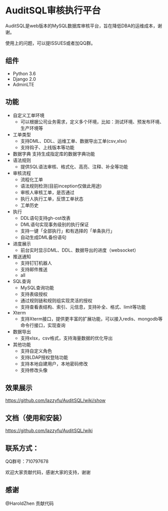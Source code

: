 # AuditSQL审核执行平台

AuditSQL是web版本的MySQL数据库审核平台，旨在降低DBA的运维成本，谢谢。

使用上的问题，可以提ISSUES或者加QQ群。

## 组件
- Python 3.6
- Django 2.0
- AdminLTE 
  
## 功能
- 自定义工单环境
  - 可以根据公司业务需求，定义多个环境，比如：测试环境、预发布环境、生产环境等
- 工单类型
  - 支持DML、DDL、运维工单、数据导出工单(csv,xlsx)
  - 支持钩子、上线版本等功能
- 数据字典
  支持生成指定库的数据字典功能
- 语法规则
  - 提供SQL语法审核、格式化、高亮、注释、补全等功能
- 审核流程
  - 流程化工单
  - 语法规则检测(目前inception仅做此用途)
  - 审核人审核工单，是否通过
  - 执行人执行工单，反馈工单状态
  - 工单历史
- 执行
  - DDL语句支持gh-ost改表
  - DML语句实现事务级别的执行保证
  - 支持一键「全部执行」和有选择的「单条执行」
  - 自动生成DML备份语句 
- 进度展示
  - 前台实时显示DML、DDL、数据导出的进度（websocket）
- 推送通知
  - 支持钉钉机器人
  - 支持邮件推送
  - all
- SQL查询
  - MySQL查询功能
  - 支持表级授权
  - 通过规则链和规则组实现灵活的授权
  - 支持查看表结构、索引、元信息，支持补全、格式、limit等功能
- Xterm
  - 支持Xterm接口，提供更丰富的扩展功能，可以接入redis、mongodb等命令行接口，实现查询
- 数据导出
  - 支持xlsx，csv格式，支持海量数据的优化导出
- 其他功能
   - 支持自定义角色
   - 支持LDAP授权登陆功能
   - 支持本地自建用户，本地密码修改
   - 支持修改头像


## 效果展示
https://github.com/lazzyfu/AuditSQL/wiki/show

## 文档（使用和安装）
https://github.com/lazzyfu/AuditSQL/wiki

## 联系方式：
QQ群号：710797678

欢迎大家贡献代码，感谢大家的支持，谢谢

## 感谢
@HaroldZhen 贡献代码

